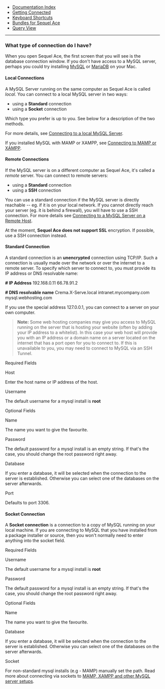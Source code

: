 -   [Documentation Index](../index.html)
-   [Getting Connected](./)
-   [Keyboard Shortcuts](../keyboard-shortcuts.html)
-   [Bundles for Sequel Ace](../bundles.html)
-   [Query View](../query-view.html)

<hr>

### What type of connection do I have?

When you open Sequel Ace, the first screen that you will see is the database connection window. If you don't have access to a MySQL server, perhaps you could try installing [MySQL](https://dev.mysql.com/doc/mysql-osx-excerpt/en/osx-installation.html "MySQL:Installing on MacOS") or [MariaDB](https://mariadb.com/kb/en/installing-mariadb-on-macos-using-homebrew "MariaDB:Installing on MacOS") on your Mac.


#### Local Connections

A MySQL Server running on the same computer as Sequel Ace is called _local_. You can connect to a local MySQL server in two ways:

-   using a **Standard** connection
-   using a **Socket** connection

Which type you prefer is up to you. See below for a description of the two methods.

For more details, see [Connecting to a local MySQL Server](local-connection.html "Connecting to a local MySQL Server").

If you installed MySQL with MAMP or XAMPP, see [Connecting to MAMP or XAMPP](mamp-xampp.html "Connecting to MAMP or XAMPP").


#### Remote Connections

If the MySQL server is on a different computer as Sequel Ace, it's called a _remote_ server. You can connect to remote servers:

-   using a **Standard** connection
-   using a **SSH** connection

You can use a standard connection if the MySQL server is directly reachable -- eg. if it is on your local network. If you cannot directly reach your server (eg. it is behind a firewall), you will have to use a SSH connection. For more details see [Connecting to a MySQL Server on a Remote Host](remote-connection.html "Connecting to a MySQL Server on a Remote Host").

At the moment, **Sequel Ace does not support SSL** encryption. If possible, use a SSH connection instead.


#### Standard Connection

A standard connection is an **unencrypted** connection using TCP/IP. Such a connection is usually made over the network or over the internet to a remote server. To specify which server to connect to, you must provide its IP address or DNS resolvable name:

**# IP Address**
192.168.0.11
66.78.91.2

**# DNS resolvable name**
Crema.X-Serve.local
intranet.mycompany.com
mysql.webhosting.com

If you use the special address 127.0.0.1, you can connect to a server on your own computer.

> **Note:** Some web hosting companies may give you access to MySQL running on the server that is hosting your website (often by adding your IP address to a whitelist). In this case your web host will provide you with an IP address or a domain name on a server located on the internet that has a port open for you to connect to. If this is unavailable to you, you may need to connect to MySQL via an SSH Tunnel.

Required Fields

Host

Enter the host name or IP address of the host.

Username

The default username for a mysql install is **root**

Optional Fields

Name

The name you want to give the favourite.

Password

The default password for a mysql install is an empty string.
If that's the case, you should change the root password right away.

Database

If you enter a database, it will be selected when the connection to
the server is established.
Otherwise you can select one of the databases on the server afterwards.

Port

Defaults to port 3306.


#### Socket Connection

A **Socket connection** is a connection to a copy of MySQL running on your local machine. If you are connecting to MySQL that you have installed from a package installer or source, then you won't normally need to enter anything into the socket field.

Required Fields

Username

The default username for a mysql install is **root**

Password

The default password for a mysql install is an empty string.
If that's the case, you should change the root password right away.

Optional Fields

Name

The name you want to give the favourite.

Database

If you enter a database, it will be selected when the connection to
the server is established.
Otherwise you can select one of the databases on the server afterwards.

Socket

For non-standard mysql installs (e.g - MAMP) manually set the path. Read more about connecting via sockets to [MAMP, XAMPP and other MySQL server setups](mamp-xampp.html).
